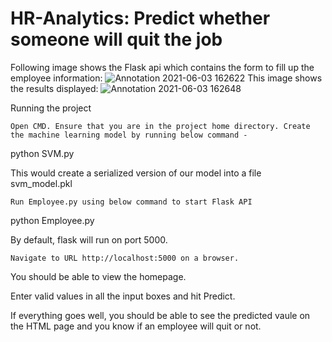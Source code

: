 # HR-Analytics: Predict whether someone will quit the job
Following image shows the Flask api which contains the form to fill up the employee information:
![Annotation 2021-06-03 162622](https://user-images.githubusercontent.com/68852047/120635173-cb947580-c489-11eb-9e0d-5907ca7de54c.png)
This image shows the results displayed:
![Annotation 2021-06-03 162648](https://user-images.githubusercontent.com/68852047/120635186-cfc09300-c489-11eb-9c7e-a825d0d6c310.png)


Running the project

    Open CMD. Ensure that you are in the project home directory. Create the machine learning model by running below command -

python SVM.py

This would create a serialized version of our model into a file svm_model.pkl

    Run Employee.py using below command to start Flask API

python Employee.py

By default, flask will run on port 5000.

    Navigate to URL http://localhost:5000 on a browser.

You should be able to view the homepage.

Enter valid values in all the input boxes and hit Predict.

If everything goes well, you should be able to see the predicted vaule on the HTML page and you know if an employee will quit or not.
